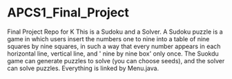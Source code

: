 # APCS1_Final_Project
Final Project Repo for K
This is a Sudoku and a Solver. A Sudoku puzzle is a game in which users insert the numbers one to nine into a table of nine squares by nine squares, in such a way that every number appears in each horizontal line, vertical line, and ' nine by nine box' only once. The Suokdu game can generate puzzles to solve (you can choose seeds), and the solver can solve puzzles. Everything is linked by Menu.java.
